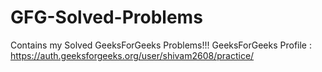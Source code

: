# GFG-Solved-Problems
Contains my Solved GeeksForGeeks Problems!!! GeeksForGeeks Profile : https://auth.geeksforgeeks.org/user/shivam2608/practice/
